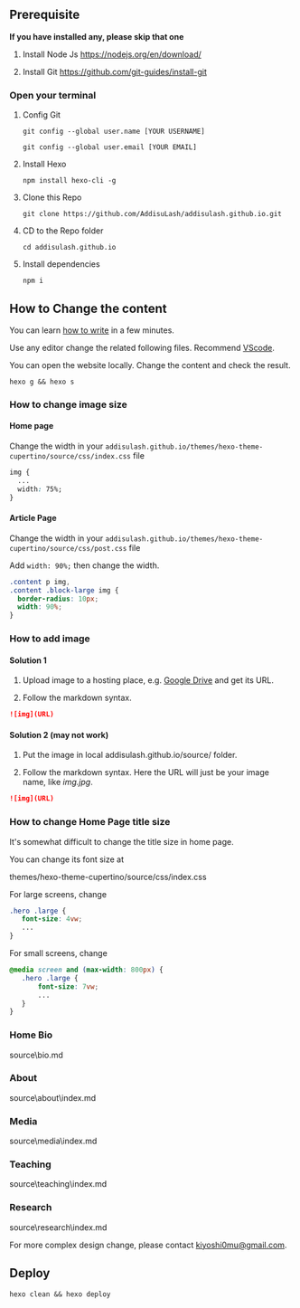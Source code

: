 
## Prerequisite

**If you have installed any, please skip that one**

1. Install Node Js https://nodejs.org/en/download/

1. Install Git https://github.com/git-guides/install-git


### Open your terminal

1. Config Git

       git config --global user.name [YOUR USERNAME]
       
       git config --global user.email [YOUR EMAIL]

1. Install Hexo

       npm install hexo-cli -g

1. Clone this Repo

       git clone https://github.com/AddisuLash/addisulash.github.io.git

1. CD to the Repo folder

       cd addisulash.github.io

1. Install dependencies

       npm i
## How to Change the content

You can learn [how to write](https://www.markdownguide.org/basic-syntax/) in a few minutes.

Use any editor change the related following files. Recommend [VScode](https://code.visualstudio.com/download).


You can open the website locally. Change the content and check the result.

    hexo g && hexo s
    
### How to change image size

#### Home page

Change the width in your `addisulash.github.io/themes/hexo-theme-cupertino/source/css/index.css` file

```css
img {
  ...
  width: 75%;
}
```

#### Article Page

Change the width in your `addisulash.github.io/themes/hexo-theme-cupertino/source/css/post.css` file

Add `width: 90%;` then change the width.

```css
.content p img,
.content .block-large img {
  border-radius: 10px;
  width: 90%;
}
```

### How to add image

#### Solution 1

1. Upload image to a hosting place, e.g. [Google Drive](https://www.labnol.org/google-drive-image-hosting-220515) and get its URL. 

1. Follow the markdown syntax.

```markdown
![img](URL)
```

#### Solution 2 (may not work)

1. Put the image in local addisulash.github.io/source/ folder.

1. Follow the markdown syntax. Here the URL will just be your image name, like *img.jpg*.

```markdown
![img](URL)
```

### How to change Home Page title size

It's somewhat difficult to change the title size in home page.

You can change its font size at

themes/hexo-theme-cupertino/source/css/index.css

For large screens, change

 ```css
 .hero .large {
    font-size: 4vw;
    ...
}
```

For small screens, change

 ```css
@media screen and (max-width: 800px) {
    .hero .large {
        font-size: 7vw;
        ...
    }
}
```

### Home Bio

source\bio.md

### About

source\about\index.md

### Media

source\media\index.md

### Teaching

source\teaching\index.md

### Research

source\research\index.md

For more complex design change, please contact [kiyoshi0mu@gmail.com](mailto:kiyoshi0mu@gmail.com).

## Deploy
    
    hexo clean && hexo deploy
